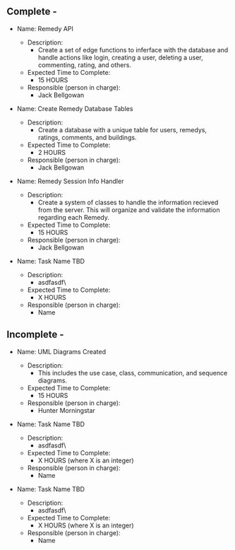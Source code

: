 ## Complete -
- Name: Remedy API
  - Description:
    - Create a set of edge functions to inferface with the database and handle actions like login, creating a user, deleting a user, commenting, rating, and others.
  - Expected Time to Complete:
    - 15 HOURS
  - Responsible (person in charge):
    - Jack Bellgowan

- Name: Create Remedy Database Tables
  - Description:
    - Create a database with a unique table for users, remedys, ratings, comments, and buildings.
  - Expected Time to Complete:
    - 2 HOURS
  - Responsible (person in charge):
    - Jack Bellgowan

- Name: Remedy Session Info Handler
  - Description:
    - Create a system of classes to handle the information recieved from the server. This will organize and validate the information regarding each Remedy.
  - Expected Time to Complete:
    - 15 HOURS
  - Responsible (person in charge):
    - Jack Bellgowan

- Name: Task Name TBD
  - Description:
    - asdfasdf\
  - Expected Time to Complete:
    - X HOURS 
  - Responsible (person in charge):
    - Name
## Incomplete -
- Name: UML Diagrams Created
  - Description:
    - This includes the use case, class, communication, and sequence diagrams.
  - Expected Time to Complete:
    - 15 HOURS
  - Responsible (person in charge):
    - Hunter Morningstar
   
- Name: Task Name TBD
  - Description:
    - asdfasdf\
  - Expected Time to Complete:
    - X HOURS (where X is an integer)
  - Responsible (person in charge):
    - Name

- Name: Task Name TBD
  - Description:
    - asdfasdf\
  - Expected Time to Complete:
    - X HOURS (where X is an integer)
  - Responsible (person in charge):
    - Name

